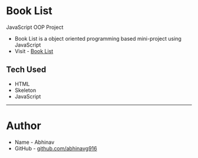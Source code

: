 # Book List

JavaScript OOP Project

- Book List is a object oriented programming based mini-project using JavaScript
- Visit - [Book List]()

## Tech Used

- HTML
- Skeleton
- JavaScript

---

# Author

- Name - Abhinav
- GitHub - [github.com/abhinavg916](https://github.com/abhinavg916)
